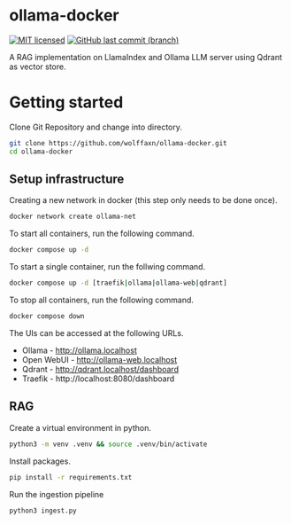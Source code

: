 # ollama-docker

[![MIT licensed](https://img.shields.io/badge/license-MIT-blue.svg)](https://opensource.org/licenses/MIT)
[![GitHub last commit (branch)](https://img.shields.io/github/last-commit/wolffaxn/ollama-docker/main.svg)](https://github.com/wolffaxn/ollama-docker)

A RAG implementation on LlamaIndex and Ollama LLM server using Qdrant as vector store.

# Getting started

Clone Git Repository and change into directory.

```sh
git clone https://github.com/wolffaxn/ollama-docker.git
cd ollama-docker
```

## Setup infrastructure 

Creating a new network in docker (this step only needs to be done once).

```sh
docker network create ollama-net 
```

To start all containers, run the following command.

```sh
docker compose up -d
```

To start a single container, run the follwing command.

```sh
docker compose up -d [traefik|ollama|ollama-web|qdrant]
```

To stop all containers, run the following command.

```sh
docker compose down
```

The UIs can be accessed at the following URLs.

- Ollama - http://ollama.localhost
- Open WebUI - http://ollama-web.localhost
- Qdrant - http://qdrant.localhost/dashboard 
- Traefik - http://localhost:8080/dashboard

## RAG

Create a virtual environment in python.

```sh
python3 -m venv .venv && source .venv/bin/activate
```

Install packages.

```sh
pip install -r requirements.txt
```

Run the ingestion pipeline

```sh
python3 ingest.py
```
